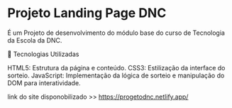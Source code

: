 # Projeto Landing Page DNC
É um Projeto de desenvolvimento do módulo base do curso de Tecnologia da Escola da DNC. 

🚀 Tecnologias Utilizadas

HTML5: Estrutura da página e conteúdo. 
CSS3: Estilização da interface do sorteio. 
JavaScript: Implementação da lógica de sorteio e manipulação do DOM para interatividade. 
 
link do site disponobilizado >> https://progetodnc.netlify.app/

